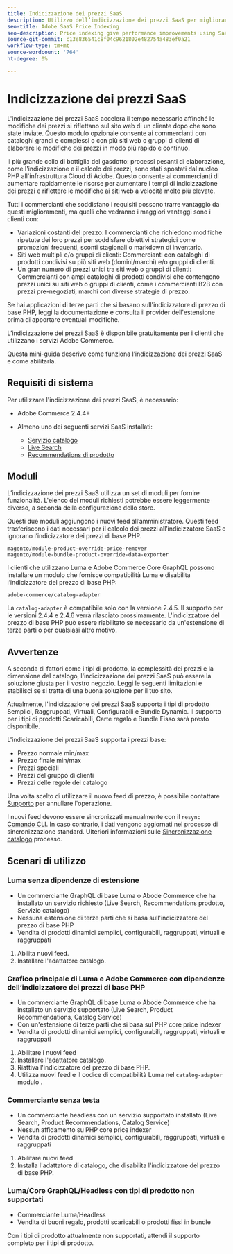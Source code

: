 ```yaml
---
title: Indicizzazione dei prezzi SaaS
description: Utilizzo dell’indicizzazione dei prezzi SaaS per migliorare le prestazioni
seo-title: Adobe SaaS Price Indexing
seo-description: Price indexing give performance improvements using SaaS infrastructure
source-git-commit: c13e836541c8f04c9621802e482754a483ef0a21
workflow-type: tm+mt
source-wordcount: '764'
ht-degree: 0%

---
```


# Indicizzazione dei prezzi SaaS

L&#39;indicizzazione dei prezzi SaaS accelera il tempo necessario affinché le modifiche dei prezzi si riflettano sul sito web di un cliente dopo che sono state inviate. Questo modulo opzionale consente ai commercianti con cataloghi grandi e complessi o con più siti web o gruppi di clienti di elaborare le modifiche dei prezzi in modo più rapido e continuo.

Il più grande collo di bottiglia del gasdotto: processi pesanti di elaborazione, come l&#39;indicizzazione e il calcolo dei prezzi, sono stati spostati dal nucleo PHP all&#39;infrastruttura Cloud di Adobe. Questo consente ai commercianti di aumentare rapidamente le risorse per aumentare i tempi di indicizzazione dei prezzi e riflettere le modifiche ai siti web a velocità molto più elevate.

Tutti i commercianti che soddisfano i requisiti possono trarre vantaggio da questi miglioramenti, ma quelli che vedranno i maggiori vantaggi sono i clienti con:

* Variazioni costanti del prezzo: I commercianti che richiedono modifiche ripetute dei loro prezzi per soddisfare obiettivi strategici come promozioni frequenti, sconti stagionali o markdown di inventario.
* Siti web multipli e/o gruppi di clienti: Commercianti con cataloghi di prodotti condivisi su più siti web (domini/marchi) e/o gruppi di clienti.
* Un gran numero di prezzi unici tra siti web o gruppi di clienti: Commercianti con ampi cataloghi di prodotti condivisi che contengono prezzi unici su siti web o gruppi di clienti, come i commercianti B2B con prezzi pre-negoziati, marchi con diverse strategie di prezzo.

Se hai applicazioni di terze parti che si basano sull&#39;indicizzatore di prezzo di base PHP, leggi la documentazione e consulta il provider dell&#39;estensione prima di apportare eventuali modifiche.

L’indicizzazione dei prezzi SaaS è disponibile gratuitamente per i clienti che utilizzano i servizi Adobe Commerce.

Questa mini-guida descrive come funziona l’indicizzazione dei prezzi SaaS e come abilitarla.

## Requisiti di sistema

Per utilizzare l&#39;indicizzazione dei prezzi SaaS, è necessario:

* Adobe Commerce 2.4.4+
* Almeno uno dei seguenti servizi SaaS installati:

   * [Servizio catalogo](../catalog-service/overview.md)
   * [Live Search](../live-search/guide-overview.md)
   * [Recommendations di prodotto](../product-recommendations/guide-overview.md)

## Moduli

L’indicizzazione dei prezzi SaaS utilizza un set di moduli per fornire funzionalità. L&#39;elenco dei moduli richiesti potrebbe essere leggermente diverso, a seconda della configurazione dello store.

Questi due moduli aggiungono i nuovi feed all’amministratore. Questi feed trasferiscono i dati necessari per il calcolo dei prezzi all’indicizzatore SaaS e ignorano l’indicizzatore dei prezzi di base PHP.

```
magento/module-product-override-price-remover
magento/module-bundle-product-override-data-exporter
```

I clienti che utilizzano Luma e Adobe Commerce Core GraphQL possono installare un modulo che fornisce compatibilità Luma e disabilita l’indicizzatore del prezzo di base PHP:

```
adobe-commerce/catalog-adapter
```

La `catalog-adapter` è compatibile solo con la versione 2.4.5. Il supporto per le versioni 2.4.4 e 2.4.6 verrà rilasciato prossimamente.
L&#39;indicizzatore del prezzo di base PHP può essere riabilitato se necessario da un&#39;estensione di terze parti o per qualsiasi altro motivo.

## Avvertenze

A seconda di fattori come i tipi di prodotto, la complessità dei prezzi e la dimensione del catalogo, l&#39;indicizzazione dei prezzi SaaS può essere la soluzione giusta per il vostro negozio. Leggi le seguenti limitazioni e stabilisci se si tratta di una buona soluzione per il tuo sito.

Attualmente, l&#39;indicizzazione dei prezzi SaaS supporta i tipi di prodotto Semplici, Raggruppati, Virtuali, Configurabili e Bundle Dynamic.
Il supporto per i tipi di prodotti Scaricabili, Carte regalo e Bundle Fisso sarà presto disponibile.

L&#39;indicizzazione dei prezzi SaaS supporta i prezzi base:

* Prezzo normale min/max
* Prezzo finale min/max
* Prezzi speciali
* Prezzi del gruppo di clienti
* Prezzi delle regole del catalogo

Una volta scelto di utilizzare il nuovo feed di prezzo, è possibile contattare [Supporto](https://experienceleague.adobe.com/docs/commerce-knowledge-base/kb/help-center-guide/magento-help-center-user-guide.html) per annullare l&#39;operazione.

I nuovi feed devono essere sincronizzati manualmente con il `resync` [Comando CLI](https://experienceleague.adobe.com/docs/commerce-merchant-services/user-guides/data-services/catalog-sync.html#resynccmdline). In caso contrario, i dati vengono aggiornati nel processo di sincronizzazione standard. Ulteriori informazioni sulle [Sincronizzazione catalogo](../landing/catalog-sync.md) processo.

## Scenari di utilizzo

### Luma senza dipendenze di estensione

* Un commerciante GraphQL di base Luma o Abode Commerce che ha installato un servizio richiesto (Live Search, Recommendations prodotto, Servizio catalogo)
* Nessuna estensione di terze parti che si basa sull&#39;indicizzatore del prezzo di base PHP
* Vendita di prodotti dinamici semplici, configurabili, raggruppati, virtuali e raggruppati

1. Abilita nuovi feed.
1. Installare l&#39;adattatore catalogo.

### Grafico principale di Luma e Adobe Commerce con dipendenze dell’indicizzatore dei prezzi di base PHP

* Un commerciante GraphQL di base Luma o Abode Commerce che ha installato un servizio supportato (Live Search, Product Recommendations, Catalog Service)
* Con un&#39;estensione di terze parti che si basa sul PHP core price indexer
* Vendita di prodotti dinamici semplici, configurabili, raggruppati, virtuali e raggruppati

1. Abilitare i nuovi feed
1. Installare l&#39;adattatore catalogo.
1. Riattiva l&#39;indicizzatore del prezzo di base PHP.
1. Utilizza nuovi feed e il codice di compatibilità Luma nel `catalog-adapter` modulo .

### Commerciante senza testa

* Un commerciante headless con un servizio supportato installato (Live Search, Product Recommendations, Catalog Service)
* Nessun affidamento su PHP core price indexer
* Vendita di prodotti dinamici semplici, configurabili, raggruppati, virtuali e raggruppati

1. Abilitare nuovi feed
1. Installa l&#39;adattatore di catalogo, che disabilita l&#39;indicizzatore del prezzo di base PHP.

### Luma/Core GraphQL/Headless con tipi di prodotto non supportati

* Commerciante Luma/Headless
* Vendita di buoni regalo, prodotti scaricabili o prodotti fissi in bundle

Con i tipi di prodotto attualmente non supportati, attendi il supporto completo per i tipi di prodotto.
